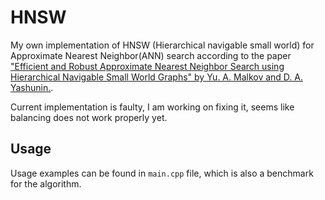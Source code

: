 # HNSW
My own implementation of HNSW (Hierarchical navigable small world) for Approximate Nearest Neighbor(ANN) search according to the paper ["Efficient and Robust Approximate Nearest Neighbor Search using Hierarchical Navigable Small World Graphs" by Yu. A. Malkov and D. A. Yashunin.](https://arxiv.org/abs/1603.09320).

Current implementation is faulty, I am working on fixing it, seems like balancing does not work properly yet.

## Usage
Usage examples can be found in `main.cpp` file, which is also a benchmark for the algorithm.
